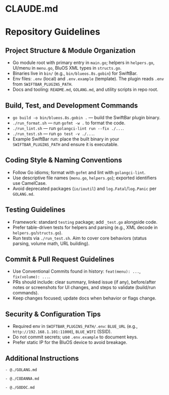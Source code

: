 # CLAUDE.md

# Repository Guidelines

## Project Structure & Module Organization
- Go module root with primary entry in `main.go`; helpers in `helpers.go`, UI/menu in `menu.go`, BluOS XML types in `structs.go`.
- Binaries live in `bin/` (e.g., `bin/blueos.8s.gobin`) for SwiftBar.
- Env files: `.env` (local) and `.env.example` (template). The plugin reads `.env` from `SWIFTBAR_PLUGINS_PATH`.
- Docs and tooling: `README.md`, `GOLANG.md`, and utility scripts in repo root.

## Build, Test, and Development Commands
- `go build -o bin/blueos.8s.gobin .` — build the SwiftBar plugin binary.
- `./run_format.sh` — run `gofmt -w .` to format the code.
- `./run_lint.sh` — run `golangci-lint run --fix ./...`.
- `./run_test.sh` — run `go test -v ./...`.
- Example SwiftBar run: place the built binary in your `SWIFTBAR_PLUGINS_PATH` and ensure it is executable.

## Coding Style & Naming Conventions
- Follow Go idioms; format with `gofmt` and lint with `golangci-lint`.
- Use descriptive file names (`menu.go`, `helpers.go`); exported identifiers use CamelCase.
- Avoid deprecated packages (`io/ioutil`) and `log.Fatal`/`log.Panic` per `GOLANG.md`.

## Testing Guidelines
- Framework: standard `testing` package; add `_test.go` alongside code.
- Prefer table-driven tests for helpers and parsing (e.g., XML decode in `helpers.go`/`structs.go`).
- Run tests via `./run_test.sh`. Aim to cover core behaviors (status parsing, volume math, URL building).

## Commit & Pull Request Guidelines
- Use Conventional Commits found in history: `feat(menu): ...`, `fix(volume): ...`.
- PRs should include: clear summary, linked issue (if any), before/after notes or screenshots for UI changes, and steps to validate (build/run commands).
- Keep changes focused; update docs when behavior or flags change.

## Security & Configuration Tips
- Required env in `SWIFTBAR_PLUGINS_PATH/.env`: `BLUE_URL` (e.g., `http://192.168.1.101:11000`), `BLUE_WIFI` (SSID).
- Do not commit secrets; use `.env.example` to document keys.
- Prefer static IP for the BluOS device to avoid breakage.

## Additional Instructions

    - @./GOLANG.md

    - @./CODANNA.md

    - @./GODOC.md
